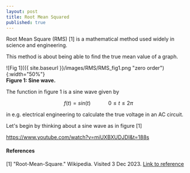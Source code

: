 ```yaml
---
layout: post
title: Root Mean Squared
published: true
---
```


Root Mean Square (RMS) [1] is a mathematical method used widely in science and engineering.

This method is about being able to find the true mean value of a graph. 

![Fig 1]({{ site.baseurl }}/images/RMS/RMS_fig1.png "zero order"){:width="50%"}  
**Figure 1: Sine wave.**

The function in figure 1 is a sine wave given by

$$f(t) = sin(t) \qquad \quad 0\leq t \leq 2\pi$$

in e.g. electrical engineering to calculate the true voltage in an AC circuit. 

Let's begin by thinking about a sine wave as in figure [1]




https://www.youtube.com/watch?v=miUXBXUDJDI&t=188s

#### References

[1] "Root-Mean-Square." Wikipedia. Visited 3 Dec 2023. [Link to reference](https://en.wikipedia.org/wiki/Root_mean_square)
